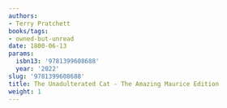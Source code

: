 ```yaml
---
authors:
- Terry Pratchett
books/tags:
- owned-but-unread
date: 1800-06-13
params:
  isbn13: '9781399608688'
  year: '2022'
slug: '9781399608688'
title: The Unadulterated Cat - The Amazing Maurice Edition
weight: 1
---
```


<!--more-->